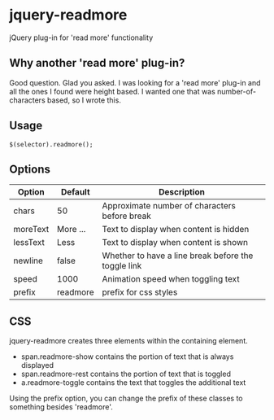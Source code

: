 jquery-readmore
===============

jQuery plug-in for 'read more' functionality

Why another 'read more' plug-in?
--------------------------------
Good question. Glad you asked. I was looking for a 'read more' plug-in and all the ones I found were height based. I wanted one that was number-of-characters based, so I wrote this.

Usage
-----

	$(selector).readmore();

Options
-------
| Option | Default | Description                                        |
| ------ | ------- | -----------                                        |
|chars   | 50      | Approximate number of characters before break      |
|moreText| More ...| Text to display when content is hidden             |
|lessText| Less    | Text to display when content is shown              |
|newline | false   | Whether to have a line break before the toggle link|
|speed   | 1000    | Animation speed when toggling text                 |
|prefix  | readmore| prefix for css styles                              |

CSS
---
jquery-readmore creates three elements within the containing element. 
- span.readmore-show contains the portion of text that is always displayed
- span.readmore-rest contains the portion of text that is toggled
- a.readmore-toggle contains the text that toggles the additional text

Using the prefix option, you can change the prefix of these classes to something besides 'readmore'.

